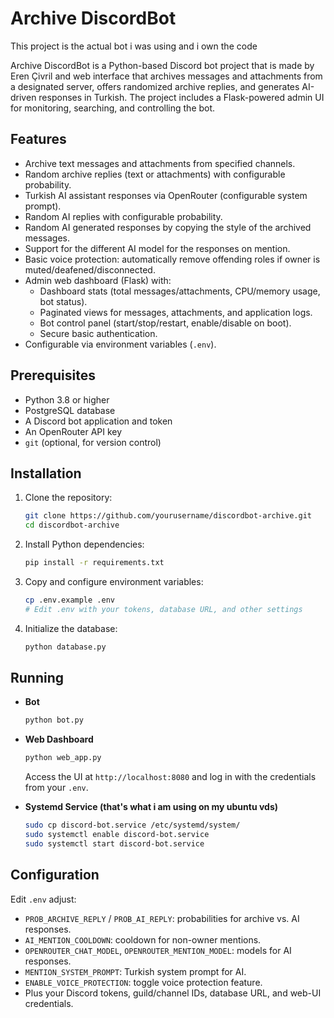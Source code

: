 # Archive DiscordBot

This project is the actual bot i was using and i own the code


Archive DiscordBot is a Python-based Discord bot project that is made by Eren Çivril and web interface that archives messages and attachments from a designated server, offers randomized archive replies, and generates AI-driven responses in Turkish. The project includes a Flask-powered admin UI for monitoring, searching, and controlling the bot.

## Features

- Archive text messages and attachments from specified channels.
- Random archive replies (text or attachments) with configurable probability.
- Turkish AI assistant responses via OpenRouter (configurable system prompt).
- Random AI replies with configurable probability.
- Random AI generated responses by copying the style of the archived messages.
- Support for the different AI model for the responses on mention.
- Basic voice protection: automatically remove offending roles if owner is muted/deafened/disconnected.
- Admin web dashboard (Flask) with:
  - Dashboard stats (total messages/attachments, CPU/memory usage, bot status).
  - Paginated views for messages, attachments, and application logs.
  - Bot control panel (start/stop/restart, enable/disable on boot).
  - Secure basic authentication.
- Configurable via environment variables (`.env`).

## Prerequisites

- Python 3.8 or higher
- PostgreSQL database
- A Discord bot application and token
- An OpenRouter API key
- `git` (optional, for version control)

## Installation

1. Clone the repository:
   ```bash
   git clone https://github.com/yourusername/discordbot-archive.git
   cd discordbot-archive
   ```

2. Install Python dependencies:
   ```bash
   pip install -r requirements.txt
   ```

3. Copy and configure environment variables:
   ```bash
   cp .env.example .env
   # Edit .env with your tokens, database URL, and other settings
   ```

4. Initialize the database:
   ```bash
   python database.py
   ```

## Running

- **Bot**  
  ```bash
  python bot.py
  ```

- **Web Dashboard**  
  ```bash
  python web_app.py
  ```
  Access the UI at `http://localhost:8080` and log in with the credentials from your `.env`.

- **Systemd Service (that's what i am using on my ubuntu vds)**  
  ```bash
  sudo cp discord-bot.service /etc/systemd/system/
  sudo systemctl enable discord-bot.service
  sudo systemctl start discord-bot.service
  ```

## Configuration

Edit `.env` adjust:

- `PROB_ARCHIVE_REPLY` / `PROB_AI_REPLY`: probabilities for archive vs. AI responses.
- `AI_MENTION_COOLDOWN`: cooldown for non-owner mentions.
- `OPENROUTER_CHAT_MODEL`, `OPENROUTER_MENTION_MODEL`: models for AI responses.
- `MENTION_SYSTEM_PROMPT`: Turkish system prompt for AI.
- `ENABLE_VOICE_PROTECTION`: toggle voice protection feature.
- Plus your Discord tokens, guild/channel IDs, database URL, and web-UI credentials.
